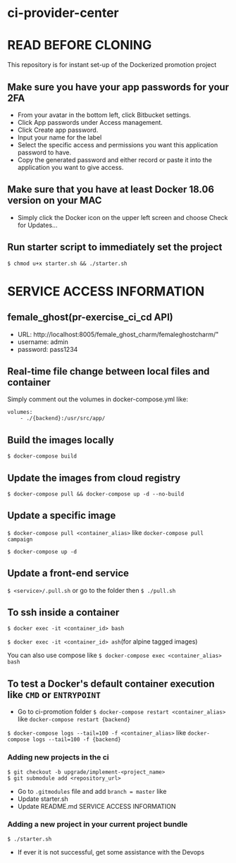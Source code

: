 # ci-provider-center

# READ BEFORE CLONING #
This repository is for instant set-up of  the Dockerized promotion project

## Make sure you have your app passwords for your 2FA
* From your avatar in the bottom left, click Bitbucket settings.
* Click App passwords under Access management.
* Click Create app password.
* Input your name for the label
* Select the specific access and permissions you want this application password to have.
* Copy the generated password and either record or paste it into the application you want to give access.

## Make sure that you have at least Docker 18.06 version on your MAC
* Simply click the Docker icon on the upper left screen and choose Check for Updates...

## Run starter script to immediately set the project
`$ chmod u+x starter.sh && ./starter.sh`

# SERVICE ACCESS INFORMATION #

## female_ghost(pr-exercise_ci_cd API)
* URL: http://localhost:8005/female_ghost_charm/femaleghostcharm/"
* username: admin
* password: pass1234

## Real-time file change between local files and container
Simply comment out the volumes in docker-compose.yml like:
```
volumes:
    - ./{backend}:/usr/src/app/
```

## Build the images locally
`$ docker-compose build`

## Update the images from cloud registry
`$ docker-compose pull && docker-compose up -d --no-build`


## Update a specific image
`$ docker-compose pull <container_alias>` like `docker-compose pull campaign`

`$ docker-compose up -d`

## Update a front-end service
`$ <service>/.pull.sh`
or go to the folder then
`$ ./pull.sh`


## To ssh inside a container
`$ docker exec -it <container_id> bash`

`$ docker exec -it <container_id> ash`(for alpine tagged images)

You can also use compose like `$ docker-compose exec <container_alias> bash`

## To test a Docker's default container execution like `CMD` or `ENTRYPOINT`
* Go to ci-promotion folder
`$ docker-compose restart <container_alias>` like `docker-compose restart {backend}`

`$ docker-compose logs --tail=100 -f <container_alias>` like `docker-compose logs --tail=100 -f {backend}`

### Adding new projects in the ci
```
$ git checkout -b upgrade/implement-<project_name>
$ git submodule add <repository_url>
```
* Go to `.gitmodules` file and add `branch = master` like
* Update starter.sh
* Update README.md SERVICE ACCESS INFORMATION


### Adding a new project in your current project bundle
```
$ ./starter.sh
```
* If ever it is not successful, get some assistance with the Devops
